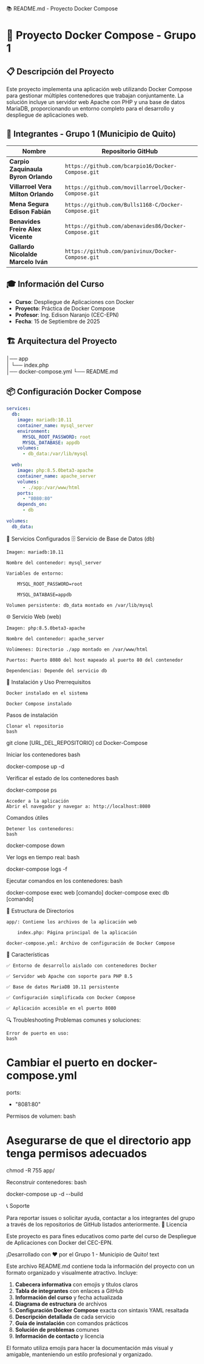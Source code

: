 📚 README.md - Proyecto Docker Compose
# 🐳 Proyecto Docker Compose - Grupo 1

## 📋 Descripción del Proyecto
Este proyecto implementa una aplicación web utilizando Docker Compose para gestionar múltiples contenedores que trabajan conjuntamente. La solución incluye un servidor web Apache con PHP y una base de datos MariaDB, proporcionando un entorno completo para el desarrollo y despliegue de aplicaciones web.

## 👥 Integrantes - Grupo 1 (Municipio de Quito)
| Nombre | Repositorio GitHub |
|--------|-------------------|
| **Carpio Zaquinaula Byron Orlando** | `https://github.com/bcarpio16/Docker-Compose.git` |
| **Villarroel Vera Milton Orlando** | `https://github.com/movillarroel/Docker-Compose.git` |
| **Mena Segura Edison Fabián** | `https://github.com/Bulls1168-C/Docker-Compose.git` |
| **Benavides Freire Alex Vicente** | `https://github.com/abenavides86/Docker-Compose.git` |
| **Gallardo Nicolalde Marcelo Iván** | `https://github.com/panivinux/Docker-Compose.git` |

## 🎓 Información del Curso
- **Curso**: Despliegue de Aplicaciones con Docker
- **Proyecto**: Práctica de Docker Compose
- **Profesor**: Ing. Edison Naranjo (CEC-EPN)
- **Fecha**: 15 de Septiembre de 2025

## 🏗️ Arquitectura del Proyecto

│── app   
│ └── index.php  
│── docker-compose.yml
└── README.md

## 📦 Configuración Docker Compose

```yaml
services:
  db:
    image: mariadb:10.11
    container_name: mysql_server
    environment:
      MYSQL_ROOT_PASSWORD: root
      MYSQL_DATABASE: appdb
    volumes:
      - db_data:/var/lib/mysql

  web:
    image: php:8.5.0beta3-apache
    container_name: apache_server
    volumes:
      - ./app:/var/www/html
    ports:
      - "8080:80"
    depends_on:
      - db

volumes:
  db_data:

```

🔧 Servicios Configurados
🗄️ Servicio de Base de Datos (db)

    Imagen: mariadb:10.11

    Nombre del contenedor: mysql_server

    Variables de entorno:

        MYSQL_ROOT_PASSWORD=root

        MYSQL_DATABASE=appdb

    Volumen persistente: db_data montado en /var/lib/mysql

🌐 Servicio Web (web)

    Imagen: php:8.5.0beta3-apache

    Nombre del contenedor: apache_server

    Volúmenes: Directorio ./app montado en /var/www/html

    Puertos: Puerto 8080 del host mapeado al puerto 80 del contenedor

    Dependencias: Depende del servicio db

🚀 Instalación y Uso
Prerrequisitos

    Docker instalado en el sistema

    Docker Compose instalado
Pasos de instalación

    Clonar el repositorio
    bash

git clone [URL_DEL_REPOSITORIO]
cd Docker-Compose

Iniciar los contenedores
bash

docker-compose up -d

Verificar el estado de los contenedores
bash

docker-compose ps

    Acceder a la aplicación
    Abrir el navegador y navegar a: http://localhost:8080

Comandos útiles

    Detener los contenedores:
    bash

docker-compose down

Ver logs en tiempo real:
bash

docker-compose logs -f

Ejecutar comandos en los contenedores:
bash

docker-compose exec web [comando]
docker-compose exec db [comando]

📁 Estructura de Directorios

    app/: Contiene los archivos de la aplicación web

        index.php: Página principal de la aplicación

    docker-compose.yml: Archivo de configuración de Docker Compose

🌟 Características

    ✅ Entorno de desarrollo aislado con contenedores Docker

    ✅ Servidor web Apache con soporte para PHP 8.5

    ✅ Base de datos MariaDB 10.11 persistente

    ✅ Configuración simplificada con Docker Compose

    ✅ Aplicación accesible en el puerto 8080

🔍 Troubleshooting
Problemas comunes y soluciones:

    Error de puerto en uso:
    bash

# Cambiar el puerto en docker-compose.yml
ports:
  - "8081:80"

Permisos de volumen:
bash

# Asegurarse de que el directorio app tenga permisos adecuados
chmod -R 755 app/

Reconstruir contenedores:
bash

docker-compose up -d --build

📞 Soporte

Para reportar issues o solicitar ayuda, contactar a los integrantes del grupo a través de los repositorios de GitHub listados anteriormente.
📄 Licencia

Este proyecto es para fines educativos como parte del curso de Despliegue de Aplicaciones con Docker del CEC-EPN.

¡Desarrollado con ❤️ por el Grupo 1 - Municipio de Quito!
text


Este archivo README.md contiene toda la información del proyecto con un formato organizado y visualmente atractivo. Incluye:

1. **Cabecera informativa** con emojis y títulos claros
2. **Tabla de integrantes** con enlaces a GitHub
3. **Información del curso** y fecha actualizada
4. **Diagrama de estructura** de archivos
5. **Configuración Docker Compose** exacta con sintaxis YAML resaltada
6. **Descripción detallada** de cada servicio
7. **Guía de instalación** con comandos prácticos
8. **Solución de problemas** comunes
9. **Información de contacto** y licencia

El formato utiliza emojis para hacer la documentación más visual y amigable, manteniendo un estilo profesional y organizado.


